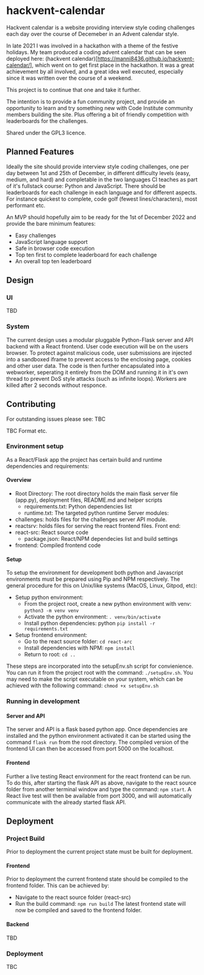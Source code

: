 # hackvent-calendar

Hackvent calendar is a website providing interview style coding challenges each day over the course of Decemeber in an Advent calendar style.

In late 2021 I was involved in a hackathon with a theme of the festive holidays. My team produced a coding advent calendar that can be seen deployed here: (hackvent calendar)[https://manni8436.github.io/hackvent-calendar/], which went on to get first place in the hackathon. It was a great achievement by all involved, and a great idea well executed, especially since it was written over the course of a weekend.

This project is to continue that one and take it further.

The intention is to provide a fun community project, and provide an opportunity to learn and try something new with Code Institute community members building the site. Plus offering a bit of friendly competition with leaderboards for the challenges.

Shared under the GPL3 licence.

## Planned Features
Ideally the site should provide interview style coding challenges, one per day between 1st and 25th of December, in different difficulty levels (easy, medium, and hard) and completable in the two languages CI teaches as part of it's fullstack course: Python and JavaScript. There should be leaderboards for each challenge in each language and for different aspects. For instance quickest to complete, code golf (fewest lines/characters), most performant etc.

An MVP should hopefully aim to be ready for the 1st of December 2022 and provide the bare minimum features:
- Easy challenges
- JavaScript language support
- Safe in browser code execution
- Top ten first to complete leaderboard for each challenge
- An overall top ten leaderboard

## Design
### UI
TBD
### System
The current design uses a modular pluggable Python-Flask server and API backend with a React frontend. User code execution will be on the users browser. To protect against malicious code, user submissions are injected into a sandboxed iframe to prevent access to the enclosing page, cookies and other user data. The code is then further encapsulated into a webworker, seperating it entirely from the DOM and running it in it's own thread to prevent DoS style attacks (such as infinite loops). Workers are killed after 2 seconds without responce. 

## Contributing
For outstanding issues please see: TBC

TBC
Format etc.
### Environment setup
As a React/Flask app the project has certain build and runtime dependencies and requirements:

#### Overview
- Root Directory: The root directory holds the main flask server file (app.py), deployment files, README.md and helper scripts
  - requirements.txt: Python dependencies list
  - runtime.txt: The targeted python runtime
Server modules:
- challenges: holds files for the challenges server API module.
- reactsrv: holds files for serving the react frontend files.
Front end:
- react-src: React source code
  - package.json: React/NPM dependecies list and build settings
- frontend: Compiled frontend code

#### Setup
To setup the environment for development both python and Javascript environments must be prepared using Pip and NPM respectively.
The general procedure for this on Unix/like systems (MacOS, Linux, Gitpod, etc):
- Setup python environment:
  - From the project root, create a new python environment with venv: `python3 -m venv venv`
  - Activate the python environment: `. venv/bin/activate`
  - Install python dependencies: python `pip install -r requirements.txt`
- Setup frontend environment:
  - Go to the react source folder: `cd react-arc`
  - Install dependencies with NPM: `npm install`
  - Return to root: `cd ..`

These steps are incorporated into the setupEnv.sh script for convienience. You can run it from the project root with the command: `./setupEnv.sh`.
You may need to make the script executable on your system, which can be achieved with the following command: `chmod +x setupEnv.sh`

### Running in development
#### Server and API
The server and API is a flask based python app. Once dependencies are installed and the python environment activated it can be started using the command `flask run` from the root directory. The compiled version of the frontend UI can then be accessed from port 5000 on the localhost.
#### Frontend
Further a live testing React environment for the react frontend can be run. To do this, after starting the flask API as above, navigate to the react source folder from another terminal window and type the command: `npm start`. A React live test will then be available from port 3000, and will automatically communicate with the already started flask API.

## Deployment
### Project Build
Prior to deployment the current project state must be built for deployment.
#### Frontend
Prior to deployment the current frontend state should be compiled to the frontend folder. This can be achieved by:
- Navigate to the react source folder (react-src)
- Run the build command: `npm run build`
The latest frontend state will now be compiled and saved to the frontend folder.

#### Backend
TBD
### Deployment
TBC